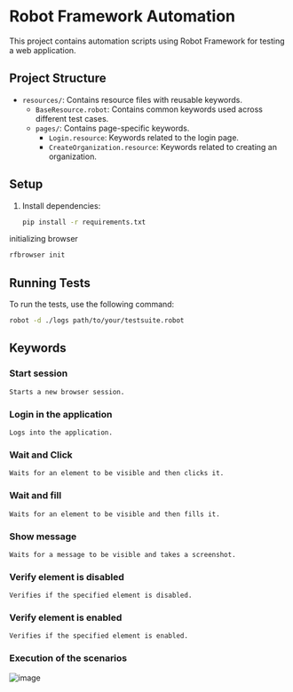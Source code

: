 # Robot Framework Automation

This project contains automation scripts using Robot Framework for testing a web application.

## Project Structure

- `resources/`: Contains resource files with reusable keywords.
  - `BaseResource.robot`: Contains common keywords used across different test cases.
  - `pages/`: Contains page-specific keywords.
    - `Login.resource`: Keywords related to the login page.
    - `CreateOrganization.resource`: Keywords related to creating an organization.

## Setup

1. Install dependencies:

   ```sh
   pip install -r requirements.txt
   ```
initializing browser
```sh
rfbrowser init
```

## Running Tests

To run the tests, use the following command:

```sh
robot -d ./logs path/to/your/testsuite.robot
```

## Keywords

### Start session

```Starts a new browser session.```

### Login in the application

```Logs into the application.```

### Wait and Click

```Waits for an element to be visible and then clicks it.```

### Wait and fill

```Waits for an element to be visible and then fills it.```

### Show message

```Waits for a message to be visible and takes a screenshot.```

### Verify element is disabled

```Verifies if the specified element is disabled.```

### Verify element is enabled

```Verifies if the specified element is enabled.```

### Execution of the scenarios
![image](https://github.com/user-attachments/assets/f9dcfea9-4054-4cca-a495-eb93da5a0726)

